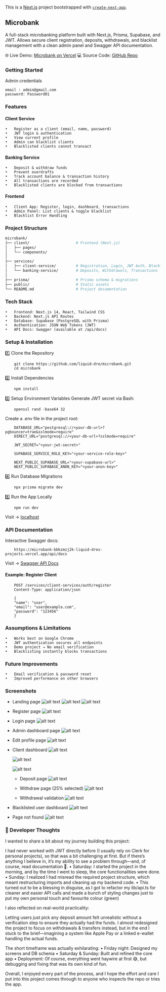 This is a [Next.js](https://nextjs.org) project bootstrapped with [`create-next-app`](https://nextjs.org/docs/app/api-reference/cli/create-next-app).

## Microbank

A full-stack microbanking platform built with Next.js, Prisma, Supabase, and JWT.
Allows secure client registration, deposits, withdrawals, and blacklist management with a clean admin panel and Swagger API documentation.

🌐 Live Demo: [Microbank on Vercel](https://microbank-bbkzmzj2k-liquid-dres-projects.vercel.app/)
💻 Source Code: [GitHub Repo](https://github.com/liquid-dre/microbank.git)

### Getting Started

Admin credentials
```
email : admin@gmail.com
password: Password01
```

### Features

#### Client Service
	•	Register as a client (email, name, password)
	•	JWT login & authentication
	•	View current profile
	•	Admin can blacklist clients
	•	Blacklisted clients cannot transact

#### Banking Service
	•	Deposit & withdraw funds
	•	Prevent overdrafts
	•	Track account balance & transaction history
	•	All transactions are recorded
	•	Blacklisted clients are blocked from transactions

#### Frontend
	•	Client App: Register, login, dashboard, transactions
	•	Admin Panel: List clients & toggle blacklist
	•	Blacklist Error Handling


### Project Structure

```bash
microbank/
├── client/                     # Frontend (Next.js)
│   ├── pages/
│   └── components/
│
├── services/
│   ├── client-service/         # Registration, Login, JWT Auth, Blacklist
│   └── banking-service/        # Deposits, Withdrawals, Transactions
│
├── prisma/                     # Prisma schema & migrations
├── public/                     # Static assets
└── README.md                   # Project documentation
```

### Tech Stack

	•	Frontend: Next.js 14, React, Tailwind CSS
	•	Backend: Next.js API Routes
	•	Database: Supabase (PostgreSQL with Prisma)
	•	Authentication: JSON Web Tokens (JWT)
	•	API Docs: Swagger (available at /api/docs)

### Setup & Installation

1️⃣ Clone the Repository
```
    git clone https://github.com/liquid-dre/microbank.git
    cd microbank
```

2️⃣ Install Dependencies
```
    npm install
```

3️⃣ Setup Environment Variables
Generate JWT secret via Bash:
```
    openssl rand -base64 32
```

Create a .env file in the project root:
```
    DATABASE_URL="postgresql://<your-db-url>?pgbouncer=true&sslmode=require"
    DIRECT_URL="postgresql://<your-db-url>?sslmode=require"

    JWT_SECRET="<your-jwt-secret>"

    SUPABASE_SERVICE_ROLE_KEY="<your-service-role-key>"

    NEXT_PUBLIC_SUPABASE_URL="<your-supabase-url>"
    NEXT_PUBLIC_SUPABASE_ANON_KEY="<your-anon-key>"
```

4️⃣ Run Database Migrations
```
    npx prisma migrate dev
```

5️⃣ Run the App Locally
```
    npm run dev
```

Visit → [localhost](http://localhost:3001)

### API Documentation

Interactive Swagger docs:
```
    https://microbank-bbkzmzj2k-liquid-dres-projects.vercel.app/api/docs
```
Visit → [Swagger API Docs](https://microbank-bbkzmzj2k-liquid-dres-projects.vercel.app/api/docs) 

#### Example: Register Client
```
    POST /services/client-services/auth/register
    Content-Type: application/json

    {
    "name": "user",
    "email": "user@example.com",
    "password": "123456"
    }
```

### Assumptions & Limitations

	•	Works best on Google Chrome
	•	JWT authentication secures all endpoints
	•	Demo project → No email verification
	•	Blacklisting instantly blocks transactions

### Future Improvements

	•	Email verification & password reset
	•	Improved performance on other browsers

### Screenshots 

- Landing page
    ![alt text](image.png)
    ![alt text](image-1.png)
    ![alt text](image-2.png)

- Register page
    ![alt text](image-3.png)    

- Login page
    ![alt text](image-4.png)

- Admin dashboard page
    ![alt text](image-5.png)

- Edit profile page
    ![alt text](image-6.png)

- Client dashboard
    ![alt text](image-7.png)

    ![alt text](image-8.png)

    ![alt text](image-9.png)

    - Deposit page
    ![alt text](image-10.png)

    - Withdraw page (25% selected)
    ![alt text](image-11.png)

    - Withdrawal validation
    ![alt text](image-12.png)

- Blacklisted user dashboard
    ![alt text](image-13.png)

- Page not found
    ![alt text](image-14.png)

### 🧠 Developer Thoughts

I wanted to share a bit about my journey building this project:

I had never worked with JWT directly before (I usually rely on Clerk for personal projects), so that was a bit challenging at first.
But if there’s anything I believe in, it’s my ability to see a problem through—and, of course, read documentation 🤣.
	•	Saturday: I started the project in the morning, and by the time I went to sleep, the core functionalities were done.
	•	Sunday: I realized I had misread the required project structure, which meant restructuring imports and cleaning up my backend code.
	•	This turned out to be a blessing in disguise, as I got to refactor my lib/api.ts for cleaner and easier API calls and made a bunch of styling changes just to put my own personal touch and favourite colour (green)

I also reflected on real-world practicality:

Letting users just pick any deposit amount felt unrealistic without a verification step to ensure they actually had the funds.
I almost redesigned the project to focus on withdrawals & transfers instead, but in the end I stuck to the brief—imagining a system like Apple Pay or a linked e-wallet handling the actual funds.

The short timeframe was actually exhilarating:
	•	Friday night: Designed my screens and DB schema
	•	Saturday & Sunday: Built and refined the core app
	•	Deployment: Of course, everything went haywire at first 😅, but debugging and fixing that was its own kind of fun.

Overall, I enjoyed every part of the process, and I hope the effort and care I put into this project comes through to anyone who inspects the repo or tries the app.